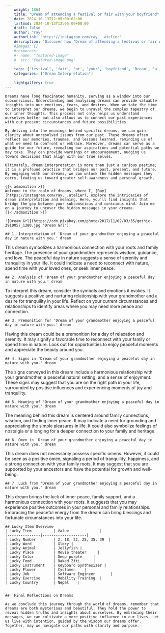 ```yaml
---
    weight: 1864
    title: "Dream of attending a festival or fair with your boyfriend"  # Assuming 'title' column exists
    date: 2024-10-13T12:05:00+08:00
    lastmod: 2024-10-13T12:05:00+08:00
    draft: false
    author: "ray"
    authorLink: "https://instagram.com/ray._.atelier"
    description: "Discover how 'Dream of attending a festival or fair with your boyfriend' can interpret your future and uncover its significant meanings in your life."
    #images: []
    #resources:
    #- name: "featured-image"
    #  src: "featured-image.png"
    
    tags: ['festival', 'fair', 'or', 'your', 'boyfriend', 'Dream', 'a', 'of', 'attending', 'with']
    categories: ["Dream Interpretation"]
    
    lightgallery: true
---
```

    
    Dreams have long fascinated humanity, serving as a window into our subconscious. Understanding and analyzing dreams can provide valuable insights into our emotions, fears, and desires. When we take the time to interpret our dreams, we begin to unravel the complex tapestry of our inner thoughts. This process not only helps us understand ourselves better but also allows us to connect our past experiences with our present circumstances and future possibilities.
    
    By delving into the meanings behind specific dreams, we can gain clarity about unresolved issues from our past. These dreams often reflect our memories, traumas, and lessons learned, reminding us of what we need to confront or embrace. Moreover, dreams can serve as a guide for our future, revealing our aspirations and potential paths we may take. They can provide warnings or encouragement, nudging us toward decisions that align with our true selves.
    
    Ultimately, dream interpretation is more than just a curious pastime; it is a profound practice that bridges our past, present, and future. By engaging with our dreams, we can unlock the hidden messages they carry, leading us toward greater self-awareness and personal growth.
    
    {{< admonition >}}
    Welcome to the realm of dreams, where I, [Ray](https://instagram.com/ray._.atelier), explore the intricacies of dream interpretation and meaning. Here, you’ll find insights that bridge the gap between your subconscious and conscious mind. Join me on a journey to uncover the hidden messages in your dreams.
    {{< /admonition >}}
    
    ![Dream Grl](https://cdn.pixabay.com/photo/2017/11/02/03/35/gothic-2910057_1280.jpg "Dream Grl")
    
    ## 1. Interpretation of 'Dream of your grandmother enjoying a peaceful day in nature with you.' dream
    
This dream symbolizes a harmonious connection with your roots and family heritage. The presence of your grandmother represents wisdom, guidance, and love. The peaceful day in nature suggests a sense of serenity and tranquility in your life. It could indicate a need to reconnect with nature, spend time with your loved ones, or seek inner peace.
    
    ## 2. Analysis of 'Dream of your grandmother enjoying a peaceful day in nature with you.' dream
    
To interpret this dream, consider the symbols and emotions it evokes. It suggests a positive and nurturing relationship with your grandmother and a desire for tranquility in your life. Reflect on your current circumstances and relationships to identify areas where you may need more peace and connection.
    
    ## 3. Premonition for 'Dream of your grandmother enjoying a peaceful day in nature with you.' dream
    
Having this dream could be a premonition for a day of relaxation and serenity. It may signify a favorable time to reconnect with your family or spend time in nature. Look out for opportunities to enjoy peaceful moments and appreciate the beauty around you.
    
    ## 4. Signs in 'Dream of your grandmother enjoying a peaceful day in nature with you.' dream
    
The signs conveyed in this dream include a harmonious relationship with your grandmother, a peaceful natural setting, and a sense of enjoyment. These signs may suggest that you are on the right path in your life, surrounded by positive influences and experiencing moments of joy and tranquility.
    
    ## 5. Meaning of 'Dream of your grandmother enjoying a peaceful day in nature with you.' dream
    
The meaning behind this dream is centered around family connections, wisdom, and finding inner peace. It may indicate a need for grounding and appreciating the simple pleasures in life. It could also symbolize feelings of nostalgia or a longing for a deeper connection to your family and heritage.
    
    ## 6. Omen in 'Dream of your grandmother enjoying a peaceful day in nature with you.' dream
    
This dream does not necessarily possess specific omens. However, it could be seen as a positive omen, signaling a period of tranquility, happiness, and a strong connection with your family roots. It may suggest that you are supported by your ancestors and have the potential for growth and well-being.
    
    ## 7. Luck from 'Dream of your grandmother enjoying a peaceful day in nature with you.' dream
    
This dream brings the luck of inner peace, family support, and a harmonious connection with your roots. It suggests that you may experience positive outcomes in your personal and family relationships. Embracing the peaceful energy from the dream can bring blessings and fortunate circumstances into your life.
    
    ## Lucky Item Overview
    | Lucky Item          | Value              |
    |---------------|--------------------|
    | Lucky Number        | 2, 18, 22, 25, 35, 39  |
    | Lucky Word          | Glory |
    | Lucky Animal        | Jellyfish |
    | Lucky Place         | Movie theater     |
    | Lucky Color         | Deep purple     |
    | Lucky Food          | Baked Ziti      |
    | Lucky Instrument    | Keyboard Synthesizer |
    | Lucky Flower        | Cyclamen    |
    | Lucky Job           | Software Engineer       |
    | Lucky Exercise      | Mobility Training  |
    | Lucky Country       | Nepal    |
    
    
    ##  Final Reflections on Dreams
    
    As we conclude this journey through the world of dreams, remember that dreams are both mysterious and beautiful. They hold the power to reveal hidden truths and insights about ourselves. By embracing their messages, we can cultivate a more positive influence in our lives. Let us live with intention, guided by the wisdom our dreams offer. Together, may we navigate our paths with clarity and purpose.
    